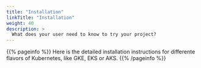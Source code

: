 ```yaml
---
title: "Installation"
linkTitle: "Installation"
weight: 40
description: >
  What does your user need to know to try your project?
---
```


{{% pageinfo %}}
Here is the detailed installation instructions for differente flavors of Kubernetes, like GKE, EKS or AKS.
{{% /pageinfo %}}
